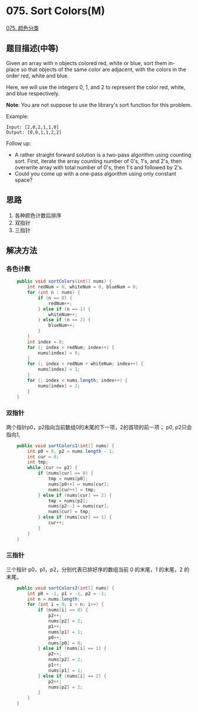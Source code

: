 # 075. Sort Colors(M)

[075. 颜色分类](https://leetcode-cn.com/problems/sort-colors/)

## 题目描述(中等)

Given an array with n objects colored red, white or blue, sort them in-place so that objects of the same color are adjacent, with the colors in the order red, white and blue.

Here, we will use the integers 0, 1, and 2 to represent the color red, white, and blue respectively.

**Note**: You are not suppose to use the library's sort function for this problem.

Example:
```
Input: [2,0,2,1,1,0]
Output: [0,0,1,1,2,2]
```
Follow up:

- A rather straight forward solution is a two-pass algorithm using counting sort.
First, iterate the array counting number of 0's, 1's, and 2's, then overwrite array with total number of 0's, then 1's and followed by 2's.
- Could you come up with a one-pass algorithm using only constant space?



## 思路

1. 各种颜色计数后排序
2. 双指针
3. 三指针


## 解决方法


### 各色计数

```java
    public void sortColors(int[] nums) {
        int redNum = 0, whiteNum = 0, blueNum = 0;
        for (int n : nums) {
            if (n == 0) {
                redNum++;
            } else if (n == 1) {
                whiteNum++;
            } else if (n == 2) {
                blueNum++;
            }
        }
        int index = 0;
        for (; index < redNum; index++) {
            nums[index] = 0;
        }
        for (; index < redNum + whiteNum; index++) {
            nums[index] = 1;
        }
        for (; index < nums.length; index++) {
            nums[index] = 2;
        }
    }
```

### 双指针

两个指针p0，p2指向当前数组0的末尾的下一项，2的首项的前一项；
p0, p2只会指向1,
```java
    public void sortColors1(int[] nums) {
        int p0 = 0, p2 = nums.length - 1;
        int cur = 0;
        int tmp;
        while (cur <= p2) {
            if (nums[cur] == 0) {
                tmp = nums[p0];
                nums[p0++] = nums[cur];
                nums[cur++] = tmp;
            } else if (nums[cur] == 2) {
                tmp = nums[p2];
                nums[p2--] = nums[cur];
                nums[cur] = tmp;
            } else if (nums[cur] == 1) {
                cur++;
            }
        }
    }

```

### 三指针

三个指针 p0，p1，p2，分别代表已排好序的数组当前 0 的末尾，1 的末尾，2 的末尾。

```java
    public void sortColors2(int[] nums) {
        int p0 = -1, p1 = -1, p2 = -1;
        int n = nums.length;
        for (int i = 0; i < n; i++) {
            if (nums[i] == 0) {
                p2++;
                nums[p2] = 2;
                p1++;
                nums[p1] = 1;
                p0++;
                nums[p0] = 0;
            } else if (nums[i] == 1) {
                p2++;
                nums[p2] = 2;
                p1++;
                nums[p1] = 1;
            } else if (nums[i] == 2) {
                p2++;
                nums[p2] = 2;
            }
        }
    }
```
